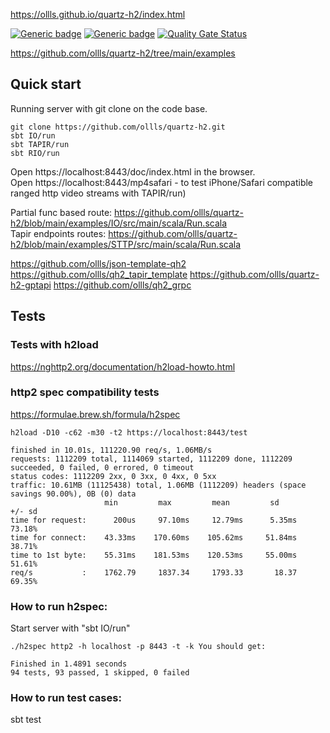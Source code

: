 https://ollls.github.io/quartz-h2/index.html

[![Generic badge](https://img.shields.io/badge/quartz--h2-v0.9.0-blue)](https://repo1.maven.org/maven2/io/github/ollls/quartz-h2_3/0.9.0/)
[![Generic badge](https://img.shields.io/badge/Hello%20World-template-red)](https://github.com/ollls/json-template-qh2)
[![Quality Gate Status](https://sonarcloud.io/api/project_badges/measure?project=ollls_quartz-h2&metric=alert_status)](https://sonarcloud.io/summary/new_code?id=ollls_quartz-h2)<br>

https://github.com/ollls/quartz-h2/tree/main/examples


## Quick start
Running server with git clone on the code base.

```
git clone https://github.com/ollls/quartz-h2.git
sbt IO/run
sbt TAPIR/run
sbt RIO/run
```

Open https://localhost:8443/doc/index.html in the browser.<br>
Open https://localhost:8443/mp4safari - to test iPhone/Safari compatible ranged http video streams with TAPIR/run)

Partial func based route: https://github.com/ollls/quartz-h2/blob/main/examples/IO/src/main/scala/Run.scala<br>
Tapir endpoints routes:   https://github.com/ollls/quartz-h2/blob/main/examples/STTP/src/main/scala/Run.scala<br>


https://github.com/ollls/json-template-qh2
https://github.com/ollls/qh2_tapir_template
https://github.com/ollls/quartz-h2-gptapi
https://github.com/ollls/qh2_grpc


## Tests

### Tests with h2load
https://nghttp2.org/documentation/h2load-howto.html 

### http2 spec compatibility tests
https://formulae.brew.sh/formula/h2spec

```
h2load -D10 -c62 -m30 -t2 https://localhost:8443/test

finished in 10.01s, 111220.90 req/s, 1.06MB/s
requests: 1112209 total, 1114069 started, 1112209 done, 1112209 succeeded, 0 failed, 0 errored, 0 timeout
status codes: 1112209 2xx, 0 3xx, 0 4xx, 0 5xx
traffic: 10.61MB (11125438) total, 1.06MB (1112209) headers (space savings 90.00%), 0B (0) data
                     min         max         mean         sd        +/- sd
time for request:      200us     97.10ms     12.79ms      5.35ms    73.18%
time for connect:    43.33ms    170.60ms    105.62ms     51.84ms    38.71%
time to 1st byte:    55.31ms    181.53ms    120.53ms     55.00ms    51.61%
req/s           :    1762.79     1837.34     1793.33       18.37    69.35%
```

### How to run h2spec:

Start server with "sbt IO/run" 
```
./h2spec http2 -h localhost -p 8443 -t -k You should get:

Finished in 1.4891 seconds
94 tests, 93 passed, 1 skipped, 0 failed
```

### How to run test cases:

sbt test

